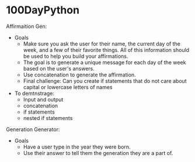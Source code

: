 # 100DayPython

Affirmaition Gen: 
- Goals
  - Make sure you ask the user for their name, the current day of the week, and a few of their favorite things. All of this information should be used to help you build your affirmations.
  - The goal is to generate a unique message for each day of the week based on the user's answers.
  - Use concatenation to generate the affirmation.
  - Final challenge: Can you create if statements that do not care about capital or lowercase letters of names
- To demtnstrage:
  - Input and output
  - concatenation
  - if statements
  - nested if statements


Generation Generator: 
- Goals
  - Have a user type in the year they were born.
  - Use their answer to tell them the generation they are a part of.
